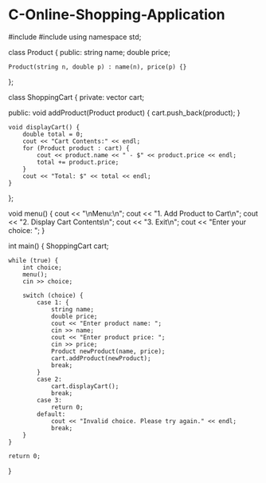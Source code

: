 # C-Online-Shopping-Application
#include <iostream>
#include <vector>
using namespace std;

class Product {
public:
    string name;
    double price;

    Product(string n, double p) : name(n), price(p) {}
};

class ShoppingCart {
private:
    vector<Product> cart;

public:
    void addProduct(Product product) {
        cart.push_back(product);
    }

    void displayCart() {
        double total = 0;
        cout << "Cart Contents:" << endl;
        for (Product product : cart) {
            cout << product.name << " - $" << product.price << endl;
            total += product.price;
        }
        cout << "Total: $" << total << endl;
    }
};

void menu() {
    cout << "\nMenu:\n";
    cout << "1. Add Product to Cart\n";
    cout << "2. Display Cart Contents\n";
    cout << "3. Exit\n";
    cout << "Enter your choice: ";
}

int main() {
    ShoppingCart cart;

    while (true) {
        int choice;
        menu();
        cin >> choice;

        switch (choice) {
            case 1: {
                string name;
                double price;
                cout << "Enter product name: ";
                cin >> name;
                cout << "Enter product price: ";
                cin >> price;
                Product newProduct(name, price);
                cart.addProduct(newProduct);
                break;
            }
            case 2:
                cart.displayCart();
                break;
            case 3:
                return 0;
            default:
                cout << "Invalid choice. Please try again." << endl;
                break;
        }
    }

    return 0;
}
